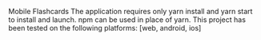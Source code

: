 Mobile Flashcards
The application requires only yarn install and yarn start to install and launch. npm can be used in place of yarn.
This project has been tested on the following platforms: [web, android, ios]